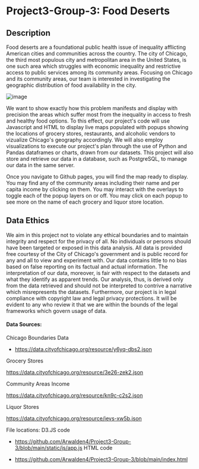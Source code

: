 # Project3-Group-3: Food Deserts
## Description
Food deserts are a foundational public health issue of inequality afflicting American cities and communities across the country. The city of Chicago, the third most populous city and metropolitan area in the United States, is one such area which struggles with economic inequality and restrictive access to public services among its community areas. Focusing on Chicago and its community areas, our team is interested in investigating the geographic distribution of food availability in the city.

![image](https://github.com/user-attachments/assets/9cc30c87-e83f-439b-9c4b-9f537ecba021)

We want to show exactly how this problem manifests and display with precision the areas which suffer most from the inequality in access to fresh and healthy food options. To this effect, our project's code will use Javascript and HTML to display live maps populated with popups showing the locations of grocery stores, restaurants, and alcoholic vendors to vizualize Chicago's geography accordingly. We will also employ visualizations to execute our project's plan through the use of Python and Pandas dataframes or charts, drawn from our datasets. This project will also store and retrieve our data in a database, such as PostgreSQL, to manage our data in the same server.

Once you navigate to Github pages, you will find the map ready to display. You may find any of the community areas including their name and per capita income by clicking on them. You may interact with the overlays to toggle each of the popup layers on or off. You may click on each popup to see more on the name of each grocery and liquor store location.

## Data Ethics
We aim in this project not to violate any ethical boundaries and to maintain integrity and respect for the privacy of all. No individuals or persons should have been targeted or exposed in this data analysis. All data is provided free courtesy of the City of Chicago's government and is public record for any and all to view and experiment with. Our data contains little to no bias based on false reporting on its factual and actual information. The interpretation of our data, moreover, is fair with respect to the datasets and what they identify as apparent trends. Our analysis, thus, is derived only from the data retrieved and should not be interpreted to contrive a narrative which misrepresents the datasets. Furthermore, our project is in legal compliance with copyright law and legal privacy protections. It will be evident to any who review it that we are within the bounds of the legal frameworks which govern usage of data.

#### Data Sources:
Chicago Boundaries Data

- https://data.cityofchicago.org/resource/y6yq-dbs2.json

Grocery Stores

https://data.cityofchicago.org/resource/3e26-zek2.json

Community Areas Income

https://data.cityofchicago.org/resource/kn9c-c2s2.json

Liquor Stores

https://data.cityofchicago.org/resource/ievs-xw5b.json

File locations:
D3.JS code

- https://github.com/Arwalden4/Project3-Group-3/blob/main/static/js/app.js
HTML code

- https://github.com/Arwalden4/Project3-Group-3/blob/main/index.html
